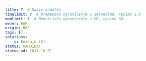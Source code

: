 ```yaml
---
title: ?  # Naziv zadatka
timelimit: ?  # Vremensko ogranicenje u sekundama, recimo 1.0
memlimit: ?  # Memorijsko ogranicenje u MB, recimo 64
owner: RAF
origin: RAF
tags: []
solutions:
    c: Rešenje (C)
status: KANDIDAT
status-od: 2017-10-01
---
```

